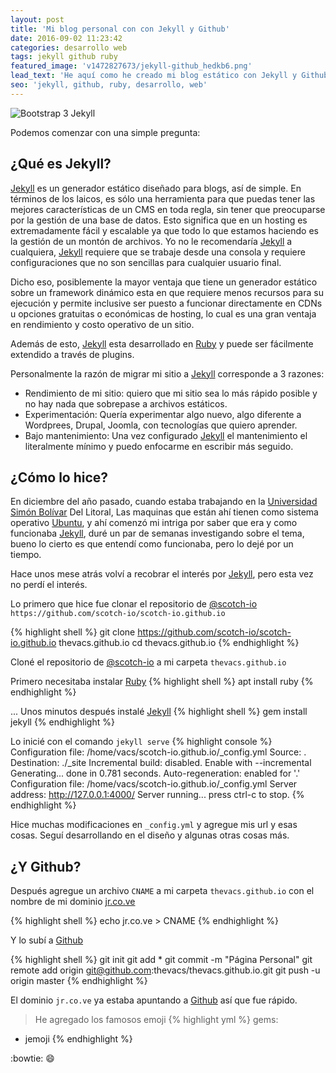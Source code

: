 ```yaml
---
layout: post
title: 'Mi blog personal con con Jekyll y Github'
date: 2016-09-02 11:23:42
categories: desarrollo web
tags: jekyll github ruby
featured_image: 'v1472827673/jekyll-github_hedkb6.png'
lead_text: 'He aquí como he creado mi blog estático con Jekyll y Github, más mi dominio personal.'
seo: 'jekyll, github, ruby, desarrollo, web'
---
```

![Bootstrap 3 Jekyll](https://scotch.io/wp-content/uploads/2015/10/bootstrap-plus-jekyll.png)

Podemos comenzar con una simple pregunta:

## ¿Qué es Jekyll?

[Jekyll](http://jekyllrb.com/) es un generador estático diseñado para blogs, así de simple. En términos de los laicos, es sólo una herramienta para que puedas tener las mejores características de un CMS en toda regla, sin tener que preocuparse por la gestión de una base de datos. Esto significa que en un hosting es extremadamente fácil y escalable ya que todo lo que estamos haciendo es la gestión de un montón de archivos.
Yo no le recomendaría [Jekyll](http://jekyllrb.com/) a cualquiera, [Jekyll](http://jekyllrb.com/) requiere que se trabaje desde una consola y requiere configuraciones que no son sencillas para cualquier usuario final.

Dicho eso, posiblemente la mayor ventaja que tiene un generador estático sobre un framework dinámico esta en que requiere menos recursos para su ejecución y permite inclusive ser puesto a funcionar directamente en CDNs u opciones gratuitas o económicas de hosting, lo cual es una gran ventaja en rendimiento y costo operativo de un sitio.

Además de esto, [Jekyll](http://jekyllrb.com/) esta desarrollado en [Ruby](https://www.ruby-lang.org/es/) y puede ser fácilmente extendido a través de plugins.

Personalmente la razón de migrar mi sitio a [Jekyll](http://jekyllrb.com/) corresponde a 3 razones: 

* Rendimiento de mi sitio: quiero que mi sitio sea lo más rápido posible y no hay nada que sobrepase a archivos estáticos.
* Experimentación: Quería experimentar algo nuevo, algo diferente a Wordprees, Drupal, Joomla, con tecnologías que quiero aprender. 
* Bajo mantenimiento: Una vez configurado [Jekyll](http://jekyllrb.com/) el mantenimiento el literalmente mínimo y puedo enfocarme en escribir más seguido.

## ¿Cómo lo hice?

En diciembre del año pasado, cuando estaba trabajando en la [Universidad Simón Bolívar](http://usb.ve/) Del Litoral, Las maquinas que están ahí tienen como sistema operativo [Ubuntu](http://www.ubuntu.com/), y ahí comenzó mi intriga por saber que era y como funcionaba [Jekyll](http://jekyllrb.com/), duré un par de semanas investigando sobre el tema, bueno lo cierto es que entendí como funcionaba, pero lo dejé por un tiempo.

Hace unos mese atrás volví a recobrar el interés por [Jekyll](http://jekyllrb.com/), pero esta vez no perdí el interés.

Lo primero que hice fue clonar el repositorio de [@scotch-io](https://github.com/scotch-io/) `https://github.com/scotch-io/scotch-io.github.io`

{% highlight shell %}
git clone https://github.com/scotch-io/scotch-io.github.io thevacs.github.io
cd thevacs.github.io
{% endhighlight %}

Cloné el repositorio de [@scotch-io](https://github.com/scotch-io/) a mi carpeta `thevacs.github.io`

Primero necesitaba instalar [Ruby](http://jekyllrb.com/) 
{% highlight shell %}
apt install ruby
{% endhighlight %}

... Unos minutos después instalé [Jekyll](http://jekyllrb.com/)
{% highlight shell %}
gem install jekyll
{% endhighlight %}

Lo inicié con el comando `jekyll serve`
{% highlight console %}
Configuration file: /home/vacs/scotch-io.github.io/_config.yml
            Source: .
       Destination: ./_site
 Incremental build: disabled. Enable with --incremental
      Generating... 
                    done in 0.781 seconds.
 Auto-regeneration: enabled for '.'
Configuration file: /home/vacs/scotch-io.github.io/_config.yml
    Server address: http://127.0.0.1:4000/
  Server running... press ctrl-c to stop.
{% endhighlight %}

Hice muchas modificaciones en `_config.yml` y agregue mis url y esas cosas.
Seguí desarrollando en el diseño y algunas otras cosas más.

## ¿Y Github?

Después agregue un archivo `CNAME` a mi carpeta `thevacs.github.io` con el nombre de mi dominio [jr.co.ve](https://jr.co.ve/)

{% highlight shell %}
echo jr.co.ve > CNAME
{% endhighlight %}

Y lo subí a [Github](https://github.com/)

{% highlight shell %}
git init
git add *
git commit -m "Página Personal"
git remote add origin git@github.com:thevacs/thevacs.github.io.git
git push -u origin master
{% endhighlight %}

El dominio `jr.co.ve` ya estaba apuntando a [Github](https://github.com/) así que fue rápido.

> He agregado los famosos emoji
{% highlight yml %}
gems:
  - jemoji
{% endhighlight %}

:bowtie:  :smile: